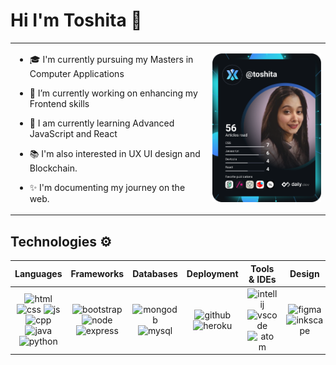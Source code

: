 # Hi I'm Toshita 👋
<!-- <img src="https://github.com/TheDudeThatCode/TheDudeThatCode/blob/master/Assets/Hi.gif" width="29px">  -->
<table>
  <tr>
    <td valign="center">
      
- 🎓 I'm currently pursuing my Masters in Computer Applications
      
- 🔭 I’m currently working on enhancing my Frontend skills

- 🌱 I am currently learning Advanced JavaScript and React

- 📚 I'm also interested in UX UI design and Blockchain.

- ✨ I'm documenting my journey on the web.

      
<td >
      <a href="https://app.daily.dev/toshita"><img src="https://github.com/ToshitaSingh/ToshitaSingh/blob/main/devcard.svg" width="300" alt="Toshita Singh's Dev Card"/></a>
    </td>
    
  </tr>
  </table>
  
## Technologies ⚙️

<!-- tech stack table -->

|                Languages                      |          Frameworks             |       Databases     |     Deployment      |         Tools & IDEs          |        Design       |
| :-------------------------------------------: | :-----------------------------: | :-----------------: | :-----------------: | :---------------------------: | :------------------:|
| ![html] ![css] ![js] ![cpp] ![java] ![python] | ![bootstrap] ![node] ![express] | ![mongodb] ![mysql] | ![github] ![heroku] | ![intellij] ![vscode] ![atom] | ![figma] ![inkscape]|

<!-- Icon links -->
[html]: https://img.icons8.com/color/43/000000/html-5--v1.png "HTML 5"
[css]: https://img.icons8.com/color/43/000000/css3.png "CSS 3"
[js]: https://img.icons8.com/color/43/000000/javascript--v1.png "JavaScript"
[cpp]: https://img.icons8.com/color/43/000000/c-plus-plus-logo.png "C++"
[java]: https://img.icons8.com/color/43/000000/java-coffee-cup-logo--v2.png "Java"
[python]: https://img.icons8.com/color/43/000000/python--v1.png "Python"
[bootstrap]: https://img.icons8.com/color/43/000000/bootstrap.png "Bootstrap"
[node]: https://img.icons8.com/color/43/000000/nodejs.png "NodeJS"
[express]: https://img.icons8.com/fluency/43/000000/node-js.png "ExpressJS"
[mongodb]: https://img.icons8.com/color/43/000000/mongodb.png "MongoDB"
[mysql]: https://img.icons8.com/fluency/43/000000/mysql-logo.png "MySQL"
[github]: https://img.icons8.com/bubbles/43/000000/github.png "Github pages"
[heroku]: https://img.icons8.com/color/43/000000/heroku.png "Heroku"
[intellij]: https://img.icons8.com/color/43/000000/intellij-idea.png "IntelliJ Idea"
[vscode]: https://img.icons8.com/color/43/000000/visual-studio-code-2019.png "Visual Studio Code"
[atom]: https://img.icons8.com/ios/43/000000/atom-editor.png "Atom"
[figma]: https://img.icons8.com/color/43/000000/figma--v1.png "Figma"
[inkscape]: https://img.icons8.com/nolan/43/inkscape.png "Inkscape"



